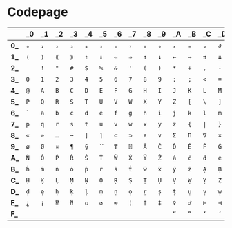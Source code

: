 # Codepage

|   |\_0|\_1|\_2|\_3|\_4|\_5|\_6|\_7|\_8|\_9|\_A|\_B|\_C|\_D|\_E|\_F
|---|---|---|---|---|---|---|---|---|---|---|---|---|---|---|---|---
|**0\_**|`₀`|`₁`|`₂`|`₃`|`₄`|`₅`|`₆`|`₇`|`₈`|`₉`|`ₓ`|`₌`|`ₔ`|`∂`|`€`|`₵`|
|**1\_**|`⟨`|`⟩`|`⟪`|`⟫`|`⇑`|`⇓`|`⇐`|`⇒`|`↑`|`↓`|`←`|`→`|`⇈`|`⇊`|`⇇`|`⇉`|
|**2\_**|<code> </code>|`!`|`"`|`#`|`$`|`%`|`&`|`'`|`(`|`)`|`*`|`+`|`,`|`-`|`.`|`/`|
|**3\_**|`0`|`1`|`2`|`3`|`4`|`5`|`6`|`7`|`8`|`9`|`:`|`;`|`<`|`=`|`>`|`?`|
|**4\_**|`@`|`A`|`B`|`C`|`D`|`E`|`F`|`G`|`H`|`I`|`J`|`K`|`L`|`M`|`N`|`O`|
|**5\_**|`P`|`Q`|`R`|`S`|`T`|`U`|`V`|`W`|`X`|`Y`|`Z`|`[`|`\`|`]`|`^`|`_`|
|**6\_**|<code>`</code>|`a`|`b`|`c`|`d`|`e`|`f`|`g`|`h`|`i`|`j`|`k`|`l`|`m`|`n`|`o`|
|**7\_**|`p`|`q`|`r`|`s`|`t`|`u`|`v`|`w`|`x`|`y`|`z`|`{`|`\|`|`}`|`~`|\n|
|**8\_**|`«`|`»`|`…`|`┅`|`⌋`|`⌉`|`⊂`|`⊃`|`∧`|`∨`|`Σ`|`Π`|`∇`|`×`|`÷`|`⁻`|
|**9\_**|`ø`|`Ø`|`¤`|`¶`|`§`|``|`₸`|`ℍ`|`Ȧ`|`Ċ`|`Ḋ`|`Ė`|`Ḟ`|`Ġ`|`Ḣ`|`Ṁ`|
|**A\_**|`Ṅ`|`Ȯ`|`Ṗ`|`Ṙ`|`Ṡ`|`Ṫ`|`Ẇ`|`Ẋ`|`Ẏ`|`Ż`|`ȧ`|`ċ`|`ḋ`|`ė`|`ḟ`|`ġ`|
|**B\_**|`ḣ`|`ṁ`|`ṅ`|`ȯ`|`ṗ`|`ṙ`|`ṡ`|`ṫ`|`ẇ`|`ẋ`|`ẏ`|`ż`|`Ạ`|`Ḅ`|`Ḍ`|`Ẹ`|
|**C\_**|`Ḥ`|`Ḳ`|`Ḷ`|`Ṃ`|`Ṇ`|`Ọ`|`Ṛ`|`Ṣ`|`Ṭ`|`Ụ`|`Ṿ`|`Ẉ`|`Ỵ`|`Ẓ`|`ạ`|`ḅ`|
|**D\_**|`ḍ`|`ẹ`|`ḥ`|`ḳ`|`ḷ`|`ṃ`|`ṇ`|`ọ`|`ṛ`|`ṣ`|`ṭ`|`ụ`|`ṿ`|`ẉ`|`ỵ`|`ẓ`|
|**E\_**|`¿`|`¡`|`⁇`|`⁈`|`↻`|`↺`|`∞`|`¦`|`†`|`‡`|`♀`|`♂`|`⊢`|`⊣`|||
|**F\_**|||||||||||`“`|`”`|`‘`|`’`|`„`|`‟`|

